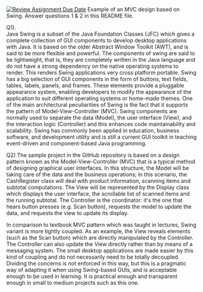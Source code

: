 [![Review Assignment Due Date](https://classroom.github.com/assets/deadline-readme-button-22041afd0340ce965d47ae6ef1cefeee28c7c493a6346c4f15d667ab976d596c.svg)](https://classroom.github.com/a/57HVEcop)
Example of an MVC design based on Swing. Answer questions 1 & 2 in this README file.

Q1).  
Java Swing is a subset of the Java Foundation Classes (JFC) which gives a complete collection of GUI components to develop desktop applications with Java. It is based on the older Abstract Window Toolkit (AWT), and is said to be more flexible and powerful. The components of swing are said to be lightweight, that is, they are completely written in the Java language and do not have a strong dependency on the native operating systems to render. This renders Swing applications very cross platform portable. Swing has a big selection of GUI components in the form of buttons, text fields, tables, labels, panels, and frames. These elements provide a pluggable appearance system, enabling developers to modify the appearance of the application to suit different operating systems or home-made themes. One of the main architectural peculiarities of Swing is the fact that it supports the pattern of Model-View-Controller (MVC). Swing components are normally used to separate the data (Model), the user interface (View), and the interaction logic (Controller) and this enhances code maintainability and scalability. Swing has commonly been applied in education, business software, and development utility and is still a current GUI toolkit in teaching event-driven and component-based Java programming.

Q2)
The sample project in the GitHub repository is based on a design pattern known as the Model-View-Controller (MVC) that is a typical method of designing graphical user interfaces. In this structure, the Model will be taking care of the data and the business operations; in this scenario, the CashRegister class will deal with product information, scanning items and subtotal computations. The View will be represented by the Display class which displays the user interface, the scrollable list of scanned items and the running subtotal. The Controller is the coordinator: it's the one that hears button presses (e.g. Scan button), requests the model to update the data, and requests the view to update its display.

In comparison to textbook MVC pattern which was taught in lectures, Swing variant is more tightly coupled. As an example, the View reveals elements (such as the Scan button) which are directly manipulated by the Controller. The Controller can also update the View directly rather than by means of a messaging system. The small desktop applications are made easier by this kind of coupling and do not necessarily need to be totally decoupled. Dividing the concerns is not enforced in this way, but this is a pragmatic way of adapting it when using Swing-based GUIs, and is acceptable enough to be used in learning. It is practical enough and transparent enough in small to medium projects such as this one.


